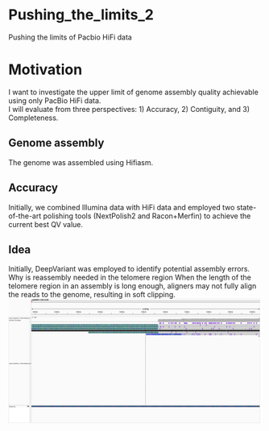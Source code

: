 # Pushing_the_limits_2
Pushing the limits of Pacbio HiFi data

# Motivation   
I want to investigate the upper limit of genome assembly quality achievable using only PacBio HiFi data.   
I will evaluate from three perspectives: 1) Accuracy, 2) Contiguity, and 3) Completeness.   

## Genome assembly   
The genome was assembled using Hifiasm.   

## Accuracy   
Initially, we combined Illumina data with HiFi data and employed two state-of-the-art polishing tools (NextPolish2 and Racon+Merfin) to achieve the current best QV value.

## Idea
Initially, DeepVariant was employed to identify potential assembly errors.
Why is reassembly needed in the telomere region
When the length of the telomere region in an assembly is long enough, aligners may not fully align the reads to the genome, resulting in soft clipping.
![soft-clip](https://github.com/Wenfei-Xian/Pushing_the_limits_2/blob/main/Soft_clip_in_telomere.png)

